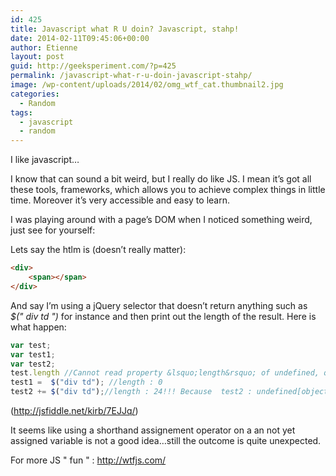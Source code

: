 ```yaml
---
id: 425
title: Javascript what R U doin? Javascript, stahp!
date: 2014-02-11T09:45:06+00:00
author: Etienne
layout: post
guid: http://geeksperiment.com/?p=425
permalink: /javascript-what-r-u-doin-javascript-stahp/
image: /wp-content/uploads/2014/02/omg_wtf_cat.thumbnail2.jpg
categories:
  - Random
tags:
  - javascript
  - random
---
```

I like javascript&#8230;

<!--more-->

I know that can sound a bit weird, but I really do like JS. I mean it&rsquo;s got all these tools, frameworks, which allows you to achieve complex things in little time. Moreover it&rsquo;s very accessible and easy to learn.

I was playing around with a page&rsquo;s DOM when I noticed something weird, just see for yourself:

Lets say the htlm is (doesn&rsquo;t really matter):

```html
<div>
    <span></span>
</div>
```

And say I&rsquo;m using a jQuery selector that doesn&rsquo;t return anything such as _$("&nbsp;div td&nbsp;")_ for instance and then print out the length of the result. Here is what happen:

```javascript
var test;
var test1;
var test2;
test.length //Cannot read property &lsquo;length&rsquo; of undefined, quite normal
test1 =  $("div td"); //length : 0
test2 += $("div td");//length : 24!!! Because  test2 : undefined[object Object]
```

(<http://jsfiddle.net/kirb/7EJJq/>)

It seems like using a shorthand assignement operator on a an not yet assigned variable is not a good idea&#8230;still the outcome is quite unexpected.

For more JS "&nbsp;fun&nbsp;" : <http://wtfjs.com/>